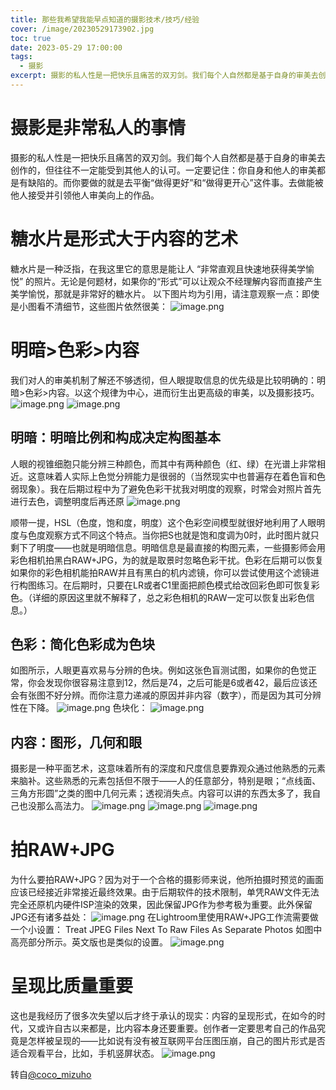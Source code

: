 ```yaml
---
title: 那些我希望我能早点知道的摄影技术/技巧/经验
cover: /image/20230529173902.jpg
toc: true
date: 2023-05-29 17:00:00
tags:
  - 摄影
excerpt: 摄影的私人性是一把快乐且痛苦的双刃剑。我们每个人自然都是基于自身的审美去创作的，但往往不一定能受到其他人的认可。一定要记住：你自身和他人的审美都是有缺陷的。而你要做的就是去平衡“做得更好”和“做得更开心”这件事。去做能被他人接受并引领他人审美向上的作品。
---
```


# 摄影是非常私人的事情 #
摄影的私人性是一把快乐且痛苦的双刃剑。我们每个人自然都是基于自身的审美去创作的，但往往不一定能受到其他人的认可。一定要记住：你自身和他人的审美都是有缺陷的。而你要做的就是去平衡“做得更好”和“做得更开心”这件事。去做能被他人接受并引领他人审美向上的作品。
# 糖水片是形式大于内容的艺术 #
糖水片是一种泛指，在我这里它的意思是能让人 “非常直观且快速地获得美学愉悦” 的照片。无论是何题材，如果你的“形式”可以让观众不经理解内容而直接产生美学愉悦，那就是非常好的糖水片。
以下图片均为引用，请注意观察一点：即使是小图看不清细节，这些图片依然很美：
![image.png](https://image.whrblog.online/file/whrblog-image/2023/05/20230529162619.png)

# 明暗>色彩>内容 #
我们对人的审美机制了解还不够透彻，但人眼提取信息的优先级是比较明确的：明暗>色彩>内容。以这个规律为中心，进而衍生出更高级的审美，以及摄影技巧。
![image.png](https://image.whrblog.online/file/whrblog-image/2023/05/20230529162758.png)
![image.png](https://image.whrblog.online/file/whrblog-image/2023/05/20230529162855.png)
##  明暗：明暗比例和构成决定构图基本 ##
人眼的视锥细胞只能分辨三种颜色，而其中有两种颜色（红、绿）在光谱上非常相近。这意味着人实际上色觉分辨能力是很弱的（当然现实中也普遍存在着色盲和色弱现象）。我在后期过程中为了避免色彩干扰我对明度的观察，时常会对照片首先进行去色，调整明度后再还原
![image.png](https://s2.loli.net/2023/05/29/5McBnoOFPIXxNqE.png)

顺带一提，HSL（色度，饱和度，明度）这个色彩空间模型就很好地利用了人眼明度与色度观察方式不同这个特点。当你把S也就是饱和度调为0时，此时图片就只剩下了明度——也就是明暗信息。明暗信息是最直接的构图元素，一些摄影师会用彩色相机拍黑白RAW+JPG，为的就是取景时忽略色彩干扰。色彩在后期可以恢复
如果你的彩色相机能拍RAW并且有黑白的机内滤镜，你可以尝试使用这个滤镜进行构图练习。在后期时，只要在LR或者C1里面把颜色模式给改回彩色即可恢复彩色。（详细的原因这里就不解释了，总之彩色相机的RAW一定可以恢复出彩色信息。）

## 色彩：简化色彩成为色块 ##
如图所示，人眼更喜欢易与分辨的色块。例如这张色盲测试图，如果你的色觉正常，你会发现你很容易注意到12，然后是74，之后可能是6或者42，最后应该还会有张图不好分辨。而你注意力递减的原因并非内容（数字），而是因为其可分辨性在下降。
![image.png](https://image.whrblog.online/file/whrblog-image/2023/05/20230529161723.png)
色块化：
![image.png](https://image.whrblog.online/file/whrblog-image/2023/05/20230529161849.png)

## 内容：图形，几何和眼 ##
摄影是一种平面艺术，这意味着所有的深度和尺度信息要靠观众通过他熟悉的元素来脑补。这些熟悉的元素包括但不限于——人的任意部分，特别是眼；“点线面、三角方形圆”之类的图中几何元素；透视消失点。内容可以讲的东西太多了，我自己也没那么高法力。
![image.png](https://image.whrblog.online/file/whrblog-image/2023/05/20230529162010.png)
![image.png](https://image.whrblog.online/file/whrblog-image/2023/05/20230529162035.png)
![image.png](https://image.whrblog.online/file/whrblog-image/2023/05/20230529162057.png)
# 拍RAW+JPG #
为什么要拍RAW+JPG？因为对于一个合格的摄影师来说，他所拍摄时预览的画面应该已经接近非常接近最终效果。由于后期软件的技术限制，单凭RAW文件无法完全还原机内硬件ISP渲染的效果，因此保留JPG作为参考极为重要。此外保留JPG还有诸多益处：
![image.png](https://image.whrblog.online/file/whrblog-image/2023/05/20230529162221.png)
在Lightroom里使用RAW+JPG工作流需要做一个小设置：
Treat JPEG Files Next To Raw Files As Separate Photos 如图中高亮部分所示。英文版也是类似的设置。
![image.png](https://image.whrblog.online/file/whrblog-image/2023/05/20230529162305.png)
# 呈现比质量重要 #
这也是我经历了很多次失望以后才终于承认的现实：内容的呈现形式，在如今的时代，又或许自古以来都是，比内容本身还要重要。创作者一定要思考自己的作品究竟是怎样被呈现的——比如说有没有被互联网平台压图压崩，自己的图片形式是否适合观看平台，比如，手机竖屏状态。
![image.png](https://image.whrblog.online/file/whrblog-image/2023/05/20230529162341.png)

转自[@coco_mizuho](https://twitter.com/coco_mizuho/status/1662465168314597376)
